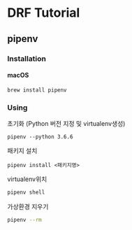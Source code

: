 # DRF Tutorial

## pipenv

### Installation

#### macOS

```
brew install pipenv
```

### Using

초기화 (Python 버전 지정 및 virtualenv생성)

```
pipenv --python 3.6.6
```

패키지 설치

```
pipenv install <패키지명>
```

virtualenv위치

```sh
pipenv shell
```

가상환경 지우기

```sh
pipenv --rm
```